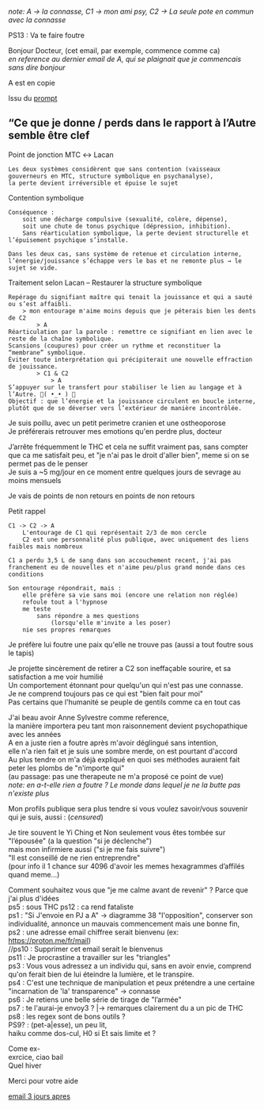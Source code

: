 *note: A -> la connasse,  C1 -> mon ami psy,  C2 -> La seule pote en commun avec la connasse*  

PS13 : Va te faire foutre

Bonjour Docteur, (cet email, par exemple, commence comme ca)  
*en reference au dernier email de A, qui se plaignait que je commencais sans dire bonjour*  

A est en copie  

Issu du [prompt](./00Lacan_et_la_therapie.gpt.md)  

## “Ce que je donne / perds dans le rapport à l’Autre semble être clef

Point de jonction MTC ↔ Lacan  

    Les deux systèmes considèrent que sans contention (vaisseaux gouverneurs en MTC, structure symbolique en psychanalyse),  
    la perte devient irréversible et épuise le sujet  

Contention symbolique

    Conséquence :
        soit une décharge compulsive (sexualité, colère, dépense),  
        soit une chute de tonus psychique (dépression, inhibition).  
        Sans réarticulation symbolique, la perte devient structurelle et l’épuisement psychique s’installe.  

    Dans les deux cas, sans système de retenue et circulation interne,  
    l’énergie/jouissance s’échappe vers le bas et ne remonte plus → le sujet se vide.  

Traitement selon Lacan – Restaurer la structure symbolique

    Repérage du signifiant maître qui tenait la jouissance et qui a sauté ou s’est affaibli.
        > mon entourage m'aime moins depuis que je péterais bien les dents de C2
            > A
    Réarticulation par la parole : remettre ce signifiant en lien avec le reste de la chaîne symbolique.  
    Scansions (coupures) pour créer un rythme et reconstituer la “membrane” symbolique.  
    Éviter toute interprétation qui précipiterait une nouvelle effraction de jouissance.  
            > C1 & C2  
                > A  
    S’appuyer sur le transfert pour stabiliser le lien au langage et à l’Autre. 🖕( •_• ) 🖕  
    Objectif : que l’énergie et la jouissance circulent en boucle interne, plutôt que de se déverser vers l’extérieur de manière incontrôlée.


Je suis poillu, avec un petit perimetre cranien et une ostheoporose  
Je préférerais retrouver mes emotions qu'en perdre plus, docteur  

J’arrête fréquemment le THC et cela ne suffit vraiment pas, sans compter que ca me satisfait peu, et "je n'ai pas le droit d'aller bien", meme si on se permet pas de le penser  
Je suis a ~5 mg/jour en ce moment entre quelques jours de sevrage au moins mensuels  

Je vais de points de non retours en points de non retours  

Petit rappel  

    C1 -> C2 -> A  
        L'entourage de C1 qui représentait 2/3 de mon cercle  
        C2 est une personnalité plus publique, avec uniquement des liens faibles mais nombreux  

    C1 a perdu 3,5 L de sang dans son accouchement recent, j'ai pas franchement eu de nouvelles et n'aime peu/plus grand monde dans ces conditions  

    Son entourage répondrait, mais :
        elle préfère sa vie sans moi (encore une relation non réglée)  
        refoule tout a l'hypnose  
        me teste  
            sans répondre a mes questions  
                (lorsqu'elle m'invite a les poser)  
        nie ses propres remarques


Je préfère lui foutre une paix qu'elle ne trouve pas (aussi a tout foutre sous le tapis)  
  
Je projette sincèrement de retirer a C2 son ineffaçable sourire, et sa satisfaction a me voir humilié  
Un comportement étonnant pour quelqu'un qui n'est pas une connasse.  
Je ne comprend toujours pas ce qui est "bien fait pour moi"  
Pas certains que l'humanité se peuple de gentils comme ca en tout cas  
  
J'ai beau avoir Anne Sylvestre comme reference,  
la manière importera peu tant mon raisonnement devient psychopathique avec les années  
A en a juste rien a foutre après m'avoir déglingué sans intention,  
elle n'a rien fait et je suis une sombre merde, on est pourtant d'accord  
Au plus tendre on m'a déjà expliqué en quoi ses méthodes auraient fait peter les plombs de "n'importe qui"  
(au passage: pas une therapeute ne m'a proposé ce point de vue)  
*note: en a-t-elle rien a foutre ? Le monde dans lequel je ne la butte pas n'existe plus*  
  
  
Mon profils publique sera plus tendre si vous voulez savoir/vous souvenir qui je suis, aussi : (*censured*)  
  
Je tire souvent le Yi Ching et Non seulement vous êtes tombée sur "l’épousée" (a la question "si je déclenche")  
mais mon infirmiere aussi ("si je me fais suivre")  
"Il est conseillé de ne rien entreprendre"  
(pour info il 1 chance sur 4096 d'avoir les memes hexagrammes d’affilés quand meme...)  
  
Comment souhaitez vous que "je me calme avant de revenir" ? Parce que j'ai plus d'idées  
ps5 : sous THC
ps12 : ca rend fataliste  
ps1 : "Si J'envoie en PJ a A" -> diagramme 38 "l'opposition", conserver son individualité, annonce un mauvais commencement mais une bonne fin,  
ps2 : une adresse email chiffree serait bienvenu (ex: https://proton.me/fr/mail)  
//ps10 : Supprimer cet email serait le bienvenus  
ps11 : Je procrastine a travailler sur les "triangles"  
ps3 : Vous vous adressez a un individu qui, sans en avoir envie, comprend qu'on ferait bien de lui éteindre la lumière, et le transpire.  
ps4 : C'est une technique de manipulation et peux prétendre a une certaine "incarnation de 'la' transparence" -> connasse  
ps6 : Je retiens une belle série de tirage de "l’armée"  
ps7 : te l'aurai-je envoy3 ? |-> remarques clairement du a un pic de THC  
ps8 : les regex sont de bons outils \?  
PS9? : (pet-a|esse), un peu lit,  
haiku comme dos-cul, H0 si
Et sais limite et ?  
  
Come ex-  
exrcice, ciao bail  
Quel hiver  
  
Merci pour votre aide    

[email 3 jours apres](./email01_aucasou.md)